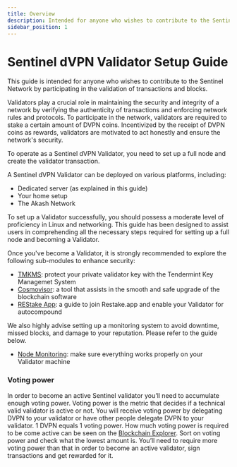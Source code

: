 ```yaml
---
title: Overview
description: Intended for anyone who wishes to contribute to the Sentinel Network by participating in the validation of transactions and blocks.
sidebar_position: 1
---
```


# Sentinel dVPN Validator Setup Guide

This guide is intended for anyone who wishes to contribute to the Sentinel Network by participating in the validation of transactions and blocks.

Validators play a crucial role in maintaining the security and integrity of a network by verifying the authenticity of transactions and enforcing network rules and protocols. To participate in the network, validators are required to stake a certain amount of DVPN coins. Incentivized by the receipt of DVPN coins as rewards, validators are motivated to act honestly and ensure the network's security.

To operate as a Sentinel dVPN Validator, you need to set up a full node and create the validator transaction.

A Sentinel dVPN Validator can be deployed on various platforms, including:
- Dedicated server (as explained in this guide)
- Your home setup
- The Akash Network

To set up a Validator successfully, you should possess a moderate level of proficiency in Linux and networking. This guide has been designed to assist users in comprehending all the necessary steps required for setting up a full node and becoming a Validator.

Once you've become a Validator, it is strongly recommended to explore the following sub-modules to enhance security:
- [TMKMS](/validator-setup/category/tmkms): protect your private validator key with the Tendermint Key Managemet System
- [Cosmovisor](/validator-setup/category/cosmovisor): a tool that assists in the smooth and safe upgrade of the blockchain software
- [REStake App](/validator-setup/category/restake-app): a guide to join Restake.app and enable your Validator for autocompound

We also highly advise setting up a monitoring system to avoid downtime, missed blocks, and damage to your reputation. Please refer to the guide below.
- [Node Monitoring](/node-monitoring): make sure everything works properly on your Validator machine

### Voting power

In order to become an active Sentinel validator you’ll need to accumulate enough voting power. Voting power is the metric that decides if a technical valid validator is active or not. You will receive voting power by delegating DVPN to your validator or have other people delegate DVPN to your validator. 1 DVPN equals 1 voting power. How much voting power is required to be come active can be seen on the [Blockchain Explorer](https://explorer.sentinel.co/sentinel/validator). Sort on voting power and check what the lowest amount is. You’ll need to require more voting power than that in order to become an active validator, sign transactions and get rewarded for it.